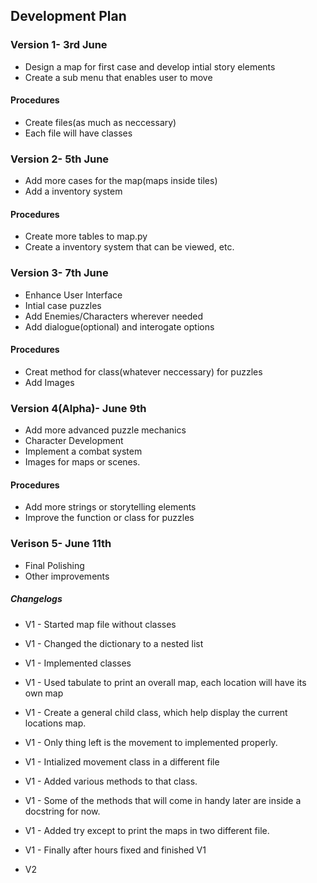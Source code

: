 ## Development Plan
### Version 1- 3rd June
* Design a map for first case and develop intial story elements
* Create a sub menu that enables user to move
#### Procedures
- Create files(as much as neccessary)
- Each file will have classes

### Version 2- 5th June
* Add more cases for the map(maps inside tiles)
* Add a inventory system
#### Procedures
- Create more tables to map.py
- Create a inventory system that can be viewed, etc.

### Version 3- 7th June
* Enhance User Interface
* Intial case puzzles
* Add Enemies/Characters wherever needed
* Add dialogue(optional) and interogate options
#### Procedures
- Creat method for class(whatever neccessary) for puzzles
- Add Images

### Version 4(Alpha)- June 9th
* Add more advanced puzzle mechanics
* Character Development
* Implement a combat system
* Images for maps or scenes.
#### Procedures
- Add more strings or storytelling elements
- Improve the function or class for puzzles

### Verison 5- June 11th
* Final Polishing
* Other improvements

##### Changelogs
- V1 - Started map file without classes
- V1 - Changed the dictionary to a nested list
- V1 - Implemented classes
- V1 - Used tabulate to print an overall map, each location will have its own map
- V1 - Create a general child class, which help display the current locations map.
- V1 - Only thing left is the movement to implemented properly.
- V1 - Intialized movement class in a different file
- V1 - Added various methods to that class.
- V1 - Some of the methods that will come in handy later are inside a docstring for now.
- V1 - Added try except to print the maps in two different file.
- V1 - Finally after hours fixed and finished V1

- V2
  
